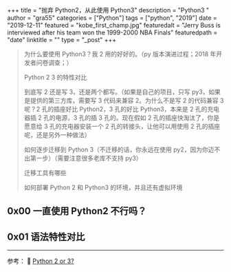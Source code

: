 +++
title = "抛弃 Python2，从此使用 Python3"
description = "Python3 "
author = "gra55"
categories = ["Python"]
tags = ["python", "2019"]
date = "2019-12-11"
featured = "kobe_first_champ.jpg"
featuredalt = "Jerry Buss is interviewed after his team won the 1999-2000 NBA Finals"
featuredpath = "date"
linktitle = ""
type = "_post"
+++

> 为什么要使用 Python3？我 2 用的好好的。（py 版本演进过程；2018 年开发者问卷调查；）
> 
> Python 2 3 的特性对比
> 
> 到底写 2 还是写 3，还是两个都写。（如果是自己的项目，只写 py3，如果是提供的第三方库，需要写 3 代码来兼容 2。为什么不是写 2 的代码兼容 3 呢？2 孔的插座好比 Python2，3 孔的好比 Python3，本来是 2 孔的充电器插 2 孔的电源，3 孔的插 3 孔的。现在假如 2 孔的插座快淘汰了，你是愿意给 3 孔的充电器安装一个 2 孔的转接头，让他可以用使用 2 孔的插座呢，还是另外一种做法）
> 
> 如何逐步迁移到 Python 3（不迁移的话，你永远在使用 py2，因为你迈不出第一步）（需要注意很多老库不支持 py3）
> 
> 迁移工具有哪些
> 
> 如何部署 Python 2 和 Python3 的环境，并且还有虚拟环境

## 0x00 一直使用 Python2 不行吗？



## 0x01 语法特性对比

---
参考：
:pushpin: [Python 2 or 3?](https://www.fullstackpython.com/python-2-or-3.html)
